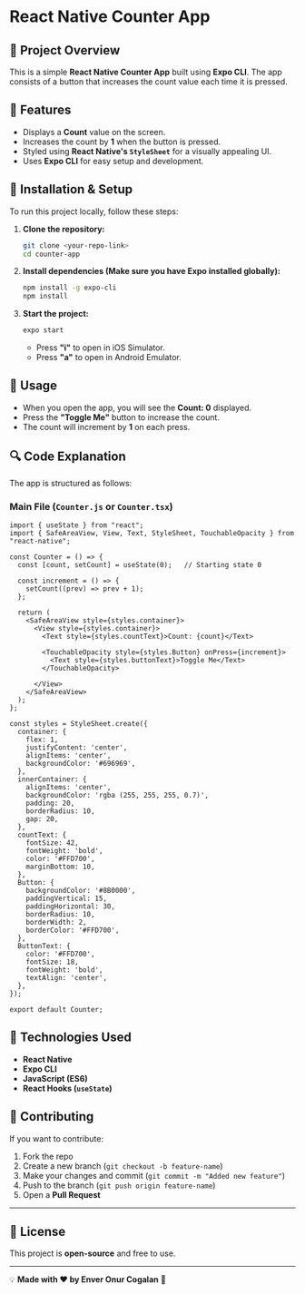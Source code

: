 # React Native Counter App

## 📌 Project Overview
This is a simple **React Native Counter App** built using **Expo CLI**. The app consists of a button that increases the count value each time it is pressed.

## 🎯 Features
- Displays a **Count** value on the screen.
- Increases the count by **1** when the button is pressed.
- Styled using **React Native's `StyleSheet`** for a visually appealing UI.
- Uses **Expo CLI** for easy setup and development.

## 🚀 Installation & Setup
To run this project locally, follow these steps:

1. **Clone the repository:**
   ```sh
   git clone <your-repo-link>
   cd counter-app
   ```

2. **Install dependencies (Make sure you have Expo installed globally):**
   ```sh
   npm install -g expo-cli
   npm install
   ```

3. **Start the project:**
   ```sh
   expo start
   ```
   - Press **"i"** to open in iOS Simulator.
   - Press **"a"** to open in Android Emulator.

## 📖 Usage
- When you open the app, you will see the **Count: 0** displayed.
- Press the **"Toggle Me"** button to increase the count.
- The count will increment by **1** on each press.

## 🔍 Code Explanation
The app is structured as follows:

### **Main File (`Counter.js` or `Counter.tsx`)**
```tsx
import { useState } from "react";
import { SafeAreaView, View, Text, StyleSheet, TouchableOpacity } from "react-native";

const Counter = () => {
  const [count, setCount] = useState(0);   // Starting state 0

  const increment = () => {
    setCount((prev) => prev + 1);
  };

  return (
    <SafeAreaView style={styles.container}>
      <View style={styles.container}>
        <Text style={styles.countText}>Count: {count}</Text>

        <TouchableOpacity style={styles.Button} onPress={increment}>
          <Text style={styles.buttonText}>Toggle Me</Text>
        </TouchableOpacity>

      </View>
    </SafeAreaView>
  );
};

const styles = StyleSheet.create({
  container: {
    flex: 1,
    justifyContent: 'center',
    alignItems: 'center',
    backgroundColor: '#696969',
  },
  innerContainer: {
    alignItems: 'center',
    backgroundColor: 'rgba (255, 255, 255, 0.7)',
    padding: 20,
    borderRadius: 10,
    gap: 20,
  },
  countText: {
    fontSize: 42,
    fontWeight: 'bold',
    color: '#FFD700',
    marginBottom: 10,
  },
  Button: {
    backgroundColor: '#8B0000',
    paddingVertical: 15,
    paddingHorizontal: 30,
    borderRadius: 10,
    borderWidth: 2,
    borderColor: '#FFD700',
  },
  ButtonText: {
    color: '#FFD700',
    fontSize: 18,
    fontWeight: 'bold',
    textAlign: 'center',
  },
});

export default Counter;
```

## 📌 Technologies Used
- **React Native**
- **Expo CLI**
- **JavaScript (ES6)**
- **React Hooks (`useState`)**

## 🤝 Contributing
If you want to contribute:
1. Fork the repo
2. Create a new branch (`git checkout -b feature-name`)
3. Make your changes and commit (`git commit -m "Added new feature"`)
4. Push to the branch (`git push origin feature-name`)
5. Open a **Pull Request**

---

## 📝 License
This project is **open-source** and free to use.

---

💡 **Made with ❤️ by Enver Onur Cogalan** 🚀
